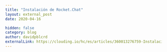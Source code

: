 ```yaml
---
title: "Instalación de Rocket.Chat"
layout: external_post
date: 2020-04-16

hidden: false
category: blog
author: davidpblcrd
externalLink: https://clouding.io/hc/es/articles/360013276759-Instalaci%C3%B3n-de-Rocket-Chat
---
```


